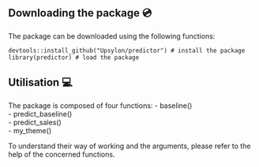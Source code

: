 ## Downloading the package :cd:

The package can be downloaded using the following functions:

```{r, eval = FALSE, echo = TRUE}
devtools::install_github("Upsylon/predictor") # install the package
library(predictor) # load the package
```

## Utilisation :computer:

The package is composed of four functions:
    - baseline()  
    - predict_baseline()  
    - predict_sales()  
    - my_theme()  
    
To understand their way of working and the arguments, please refer to the help of the concerned functions.

